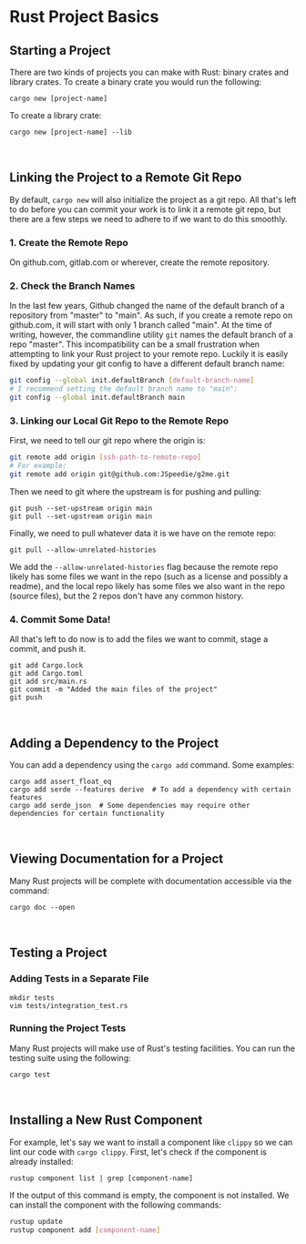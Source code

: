 # Rust Project Basics

## Starting a Project

There are two kinds of projects you can make with Rust: binary crates and
library crates. To create a binary crate you would run the following:

```
cargo new [project-name]
```

To create a library crate:

```
cargo new [project-name] --lib
```

&nbsp;

## Linking the Project to a Remote Git Repo

By default, `cargo new` will also initialize the project as a git repo. All
that's left to do before you can commit your work is to link it a remote git
repo, but there are a few steps we need to adhere to if we want to do this
smoothly.


### 1. Create the Remote Repo

On github.com, gitlab.com or wherever, create the remote repository.

### 2. Check the Branch Names

In the last few years, Github changed the name of the default branch of a
repository from "master" to "main". As such, if you create a remote repo on
github.com, it will start with only 1 branch called "main". At the time of
writing, however, the commandline utility `git` names the default branch of a
repo "master". This incompatibility can be a small frustration when attempting
to link your Rust project to your remote repo. Luckily it is easily fixed by
updating your git config to have a different default branch name:

```bash
git config --global init.defaultBranch [default-branch-name]
# I recommend setting the default branch name to "main":
git config --global init.defaultBranch main
```

### 3. Linking our Local Git Repo to the Remote Repo

First, we need to tell our git repo where the origin is:

```bash
git remote add origin [ssh-path-to-remote-repo]
# For example:
git remote add origin git@github.com:JSpeedie/g2me.git
```

Then we need to git where the upstream is for pushing and pulling:

```
git push --set-upstream origin main
git pull --set-upstream origin main
```

Finally, we need to pull whatever data it is we have on the remote repo:

```
git pull --allow-unrelated-histories
```

We add the `--allow-unrelated-histories` flag because the remote repo likely
has some files we want in the repo (such as a license and possibly a readme),
and the local repo likely has some files we also want in the repo (source
files), but the 2 repos don't have any common history.

### 4. Commit Some Data!

All that's left to do now is to add the files we want to commit, stage a commit,
and push it.

```
git add Cargo.lock
git add Cargo.toml
git add src/main.rs
git commit -m "Added the main files of the project"
git push
```

&nbsp;

## Adding a Dependency to the Project

You can add a dependency using the `cargo add` command. Some examples:

```
cargo add assert_float_eq
cargo add serde --features derive  # To add a dependency with certain features
cargo add serde_json  # Some dependencies may require other dependencies for certain functionality
```

&nbsp;

## Viewing Documentation for a Project

Many Rust projects will be complete with documentation accessible via the
command:

```
cargo doc --open
```

&nbsp;

## Testing a Project

### Adding Tests in a Separate File

```
mkdir tests
vim tests/integration_test.rs
```

### Running the Project Tests

Many Rust projects will make use of Rust's testing facilities. You can run
the testing suite using the following:

```
cargo test
```

&nbsp;

## Installing a New Rust Component

For example, let's say we want to install a component like `clippy` so we can
lint our code with `cargo clippy`. First, let's check if the component is
already installed:

```
rustup component list | grep [component-name]
```

If the output of this command is empty, the component is not installed. We can
install the component with the following commands:

```bash
rustup update
rustup component add [component-name]
```

&nbsp;
